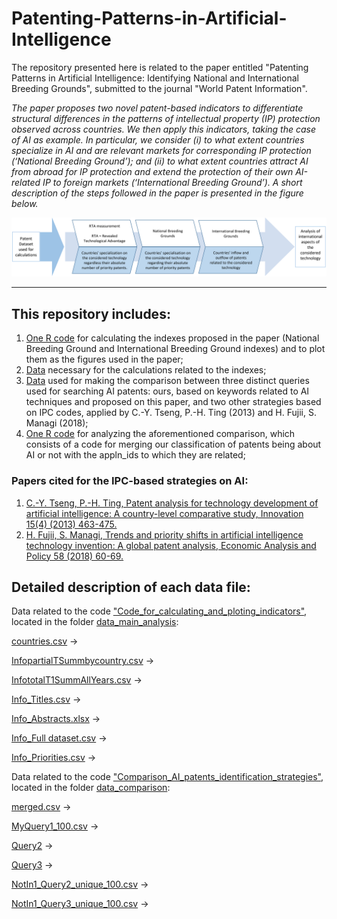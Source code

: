 # Patenting-Patterns-in-Artificial-Intelligence

The repository presented here is related to the paper entitled "Patenting Patterns in Artificial Intelligence: 
Identifying National and International Breeding Grounds", submitted to the journal "World Patent Information". 

*The paper proposes two novel patent-based indicators to differentiate structural differences in the patterns of intellectual property (IP) protection observed across countries. We then apply this indicators, taking the case of AI as example. In particular, we consider (i) to what extent countries specialize in AI and are relevant markets for corresponding IP protection (‘National Breeding Ground’); and (ii) to what extent countries attract AI from abroad for IP protection and extend the protection of their own AI-related IP to foreign markets (‘International Breeding Ground’). A short description of the steps followed in the paper is presented in the figure below.*

<p align="center">
  <img src="https://github.com/matheusleusin/Patenting-Patterns-in-Artificial-Intelligence/blob/master/Fig2.png" width="750" />
</p>

---


## This repository includes:
1. [One R code](https://github.com/matheusleusin/Patenting-Patterns-in-Artificial-Intelligence/blob/master/Code_for_calculating_and_ploting_indicators.R) for calculating the indexes proposed in the paper (National Breeding Ground and International Breeding Ground indexes) and to plot them as the figures used in the paper;
2. [Data](https://github.com/matheusleusin/Patenting-Patterns-in-Artificial-Intelligence/tree/master/data_main_analysis) necessary for the calculations related to the indexes;
3. [Data](https://github.com/matheusleusin/Patenting-Patterns-in-Artificial-Intelligence/tree/master/data_comparison) used for making the comparison between three distinct queries used for searching AI patents: ours, based on keywords related to AI techniques and proposed on this paper,  and two other strategies based on IPC codes, applied by C.-Y. Tseng, P.-H. Ting (2013) and H. Fujii, S. Managi (2018);
4. [One R code](https://github.com/matheusleusin/Patenting-Patterns-in-Artificial-Intelligence/blob/master/Comparison_AI_patents_identification_strategies.R) for analyzing the aforementioned comparison, which consists of a code for merging our classification of patents being about AI or not with the appln_ids to which they are related;

### Papers cited for the IPC-based strategies on AI: 
1. [C.-Y. Tseng, P.-H. Ting, Patent analysis for technology development of artificial intelligence: A country-level comparative study, Innovation 15(4) (2013) 463-475.](https://www.tandfonline.com/doi/abs/10.5172/impp.2013.15.4.463?casa_token=QtYuBqAC9HUAAAAA:b9_WEwyejUub_SSNcDwrNON0qqyePt7x6sK-EbuNVTxDcm3loeO9DV1_7YCFDbAvcfQpLQjIw1zJFMs)
2. [H. Fujii, S. Managi, Trends and priority shifts in artificial intelligence technology invention: A global patent analysis, Economic Analysis and Policy 58 (2018) 60-69.](https://www.sciencedirect.com/science/article/pii/S0313592617302539?casa_token=X1FH2BIiAvYAAAAA:ot96qmUKvB5IUu80Lg1OwRzN57hOXhhhSaWK0XYHt1Zg3Bm3SSjFpwFl6NPQVOALnaDvVOnRzw)

## Detailed description of each data file:

Data related to the code ["Code_for_calculating_and_ploting_indicators"](https://github.com/matheusleusin/Patenting-Patterns-in-Artificial-Intelligence/blob/master/Code_for_calculating_and_ploting_indicators.R), located in the folder [data_main_analysis](https://github.com/matheusleusin/Patenting-Patterns-in-Artificial-Intelligence/tree/master/data_main_analysis):

[countries.csv](https://github.com/matheusleusin/Patenting-Patterns-in-Artificial-Intelligence/blob/master/data_main_analysis/countries.csv) →

[InfopartialTSummbycountry.csv](https://github.com/matheusleusin/Patenting-Patterns-in-Artificial-Intelligence/blob/master/data_main_analysis/InfopartialTSummbycountry.csv) →

[InfototalT1SummAllYears.csv](https://github.com/matheusleusin/Patenting-Patterns-in-Artificial-Intelligence/blob/master/data_main_analysis/InfototalT1SummAllYears.csv) →

[Info_Titles.csv](https://github.com/matheusleusin/Patenting-Patterns-in-Artificial-Intelligence/blob/master/data_main_analysis/Info_Titles.csv) →

[Info_Abstracts.xlsx](https://github.com/matheusleusin/Patenting-Patterns-in-Artificial-Intelligence/blob/master/data_main_analysis/Info_Abstracts.xlsx) →

[Info_Full dataset.csv](https://github.com/matheusleusin/Patenting-Patterns-in-Artificial-Intelligence/blob/master/data_main_analysis/Info_Full%20dataset.csv) →

[Info_Priorities.csv](https://github.com/matheusleusin/Patenting-Patterns-in-Artificial-Intelligence/blob/master/data_main_analysis/Info_Priorities.csv) →

Data related to the code ["Comparison_AI_patents_identification_strategies"](https://github.com/matheusleusin/Patenting-Patterns-in-Artificial-Intelligence/blob/master/Comparison_AI_patents_identification_strategies.R), located in the folder [data_comparison](https://github.com/matheusleusin/Patenting-Patterns-in-Artificial-Intelligence/tree/master/data_comparison):

[merged.csv](https://github.com/matheusleusin/Patenting-Patterns-in-Artificial-Intelligence/blob/master/data_comparison/merged.csv) → 

[MyQuery1_100.csv](https://github.com/matheusleusin/Patenting-Patterns-in-Artificial-Intelligence/blob/master/data_comparison/MyQuery1_100.csv) → 

[Query2](https://github.com/matheusleusin/Patenting-Patterns-in-Artificial-Intelligence/blob/master/data_comparison/Query%202.csv) →

[Query3](https://github.com/matheusleusin/Patenting-Patterns-in-Artificial-Intelligence/blob/master/data_comparison/Query%203.csv) →

[NotIn1_Query2_unique_100.csv](https://github.com/matheusleusin/Patenting-Patterns-in-Artificial-Intelligence/blob/master/data_comparison/NotIn1_Query2_unique_100.csv) →

[NotIn1_Query3_unique_100.csv](https://github.com/matheusleusin/Patenting-Patterns-in-Artificial-Intelligence/blob/master/data_comparison/NotIn1_Query3_unique_100.csv) → 

